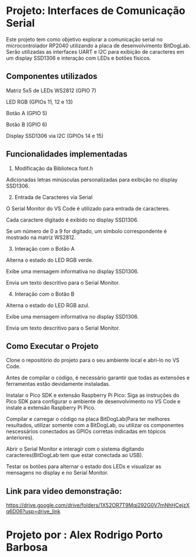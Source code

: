 # Projeto: Interfaces de Comunicação Serial

Este projeto tem como objetivo explorar a comunicação serial no microcontrolador RP2040 utilizando a placa de desenvolvimento BitDogLab. Serão utilizadas as interfaces UART e I2C para exibição de caracteres em um display SSD1306 e interação com LEDs e botões físicos.

## Componentes utilizados

Matriz 5x5 de LEDs WS2812 (GPIO 7)

LED RGB (GPIOs 11, 12 e 13)

Botão A (GPIO 5)

Botão B (GPIO 6)

Display SSD1306 via I2C (GPIOs 14 e 15)

## Funcionalidades implementadas

1. Modificação da Biblioteca font.h

Adicionadas letras minúsculas personalizadas para exibição no display SSD1306.

2. Entrada de Caracteres via Serial

O Serial Monitor do VS Code é utilizado para entrada de caracteres.

Cada caractere digitado é exibido no display SSD1306.

Se um número de 0 a 9 for digitado, um símbolo correspondente é mostrado na matriz WS2812.

3. Interação com o Botão A

Alterna o estado do LED RGB verde.

Exibe uma mensagem informativa no display SSD1306.

Envia um texto descritivo para o Serial Monitor.

4. Interação com o Botão B

Alterna o estado do LED RGB azul.

Exibe uma mensagem informativa no display SSD1306.

Envia um texto descritivo para o Serial Monitor.

## Como Executar o Projeto

Clone o repositório do projeto para o seu ambiente local e abri-lo no VS Code.

Antes de compilar o código, é necessário garantir que todas as extensões e ferramentas estão devidamente instaladas.

Instalar o Pico SDK e extensão Raspberry Pi Pico: Siga as instruções do Pico SDK para configurar o ambiente de desenvolvimento no VS Code e instale a extensão Raspberry Pi Pico.

Compilar e carregar o código na placa BitDogLab(Para ter melhores resultados, utilizar somente com a BitDogLab, ou utilizar os componentes nescessários conectados as GPIOs corretas indicadas em tópicos anteriores).

Abrir o Serial Monitor e interagir com o sistema digitando caracteres(BitDogLab tem que estar conectada ao USB).

Testar os botões para alternar o estado dos LEDs e visualizar as mensagens no display e no Serial Monitor.

## Link para video demonstração:

https://drive.google.com/drive/folders/1X52OR7T9Mqj292G0V7mNhHCejzXq6D06?usp=drive_link

# Projeto por : Alex Rodrigo Porto Barbosa
